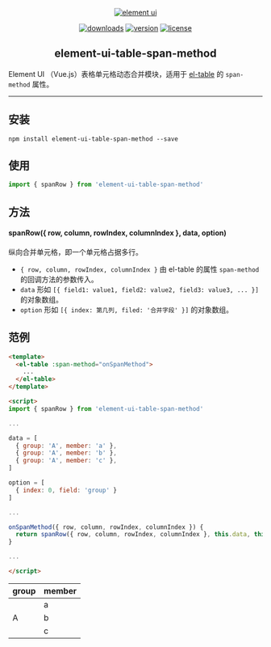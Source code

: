 <p align="center"><a href="https://element.eleme.io/"><img src="https://cdn.rawgit.com/ElemeFE/element/dev/element_logo.svg" alt="element ui"></a></p>

<p align="center">
  <a href="https://npmcharts.com/compare/element-ui-table-span-method?minimal=true"><img src="https://img.shields.io/npm/dm/element-ui-table-span-method.svg" alt="downloads"></a>
  <a href="https://www.npmjs.com/package/element-ui-table-span-method"><img src="https://img.shields.io/npm/v/element-ui-table-span-method.svg" alt="version"></a>
  <a href="https://github.com/adamearthhuang/element-ui-table-span-method/blob/master/LICENSE"><img src="https://img.shields.io/npm/l/element-ui-table-span-method.svg" alt="license"></a>
</p>

<h2 align="center">element-ui-table-span-method</h2>

Element UI （Vue.js）表格单元格动态合并模块，适用于 [el-table](https://element.eleme.io/#/zh-CN/component/table) 的 `span-method` 属性。

---

## 安装
```
npm install element-ui-table-span-method --save
```

## 使用
```javascript
import { spanRow } from 'element-ui-table-span-method'
```

## 方法
#### spanRow({ row, column, rowIndex, columnIndex }, data, option)
纵向合并单元格，即一个单元格占据多行。
* `{ row, column, rowIndex, columnIndex }` 由 el-table 的属性 `span-method` 的回调方法的参数传入。
* `data` 形如 `[{ field1: value1, field2: value2, field3: value3, ... }]` 的对象数组。
* `option` 形如 `[{ index: 第几列, filed: '合并字段' }]` 的对象数组。

## 范例
```html
<template>
  <el-table :span-method="onSpanMethod">
    ...
  </el-table>
</template>

<script>
import { spanRow } from 'element-ui-table-span-method'

...

data = [
  { group: 'A', member: 'a' },
  { group: 'A', member: 'b' },
  { group: 'A', member: 'c' },
]

option = [
  { index: 0, field: 'group' }
]

...

onSpanMethod({ row, column, rowIndex, columnIndex }) {
  return spanRow({ row, column, rowIndex, columnIndex }, this.data, this.option)
}

...

</script>
```

<table>
  <thead>
     <tr><th>group</th><th>member</th></tr>
  </thead>
  <tbody>
    <tr><td rowspan="3">A</td><td>a</td></tr>
    <tr><td>b</td></tr>
    <tr><td>c</td></tr>
  </tbody>
</table>